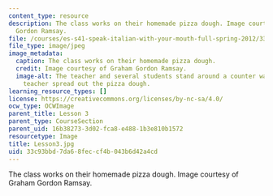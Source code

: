 ```yaml
---
content_type: resource
description: The class works on their homemade pizza dough. Image courtesy of Graham
  Gordon Ramsay.
file: /courses/es-s41-speak-italian-with-your-mouth-full-spring-2012/33c93bbd7da68feccf4b043b6d42a4cd_Lesson3.jpg
file_type: image/jpeg
image_metadata:
  caption: The class works on their homemade pizza dough.
  credit: Image courtesy of Graham Gordon Ramsay.
  image-alt: The teacher and several students stand around a counter watching the
    teacher spread out the pizza dough.
learning_resource_types: []
license: https://creativecommons.org/licenses/by-nc-sa/4.0/
ocw_type: OCWImage
parent_title: Lesson 3
parent_type: CourseSection
parent_uid: 16b38273-3d02-fca8-e488-1b3e810b1572
resourcetype: Image
title: Lesson3.jpg
uid: 33c93bbd-7da6-8fec-cf4b-043b6d42a4cd
---
```

The class works on their homemade pizza dough. Image courtesy of Graham Gordon Ramsay.